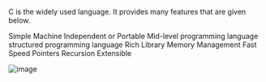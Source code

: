 
C is the widely used language. It provides many features that are given below.

Simple
Machine Independent or Portable
Mid-level programming language
structured programming language
Rich Library
Memory Management
Fast Speed
Pointers
Recursion
Extensible

![image](https://github.com/user-attachments/assets/ccd25b0c-4376-4a52-9f8a-fb25803c3aa1)
